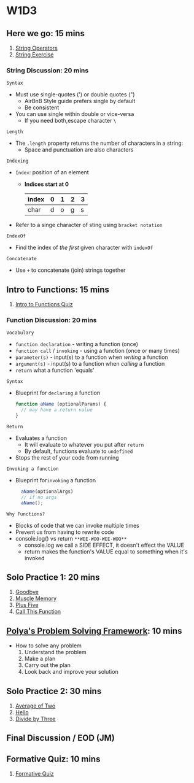 # W1D3

## Here we go: 15 mins

  1. [String Operators]
  2. [String Exercise]

### String Discussion: 20 mins

`Syntax`

- Must use single-quotes (') or double quotes (")
  - AirBnB Style guide prefers single by default
  - Be consistent
- You can use single within double or vice-versa
  - If you need both,escape character `\`

`Length`

- The `.length` property returns the number of characters in a string:
  - Space and punctuation are also characters

`Indexing`

- `Index`: position of an element
  - **Indices start at 0**

      | index | 0 | 1 | 2 | 3 |
      |-------|---|---|---|---|
      | char  | d | o | g | s |

- Refer to a singe character of sting using `bracket notation`

`IndexOf`

- Find the index of _the first_ given character with `indexOf`

`Concatenate`

- Use `+` to concatenate (join) strings together

## Intro to Functions: 15 mins

  1. [Intro to Functions Quiz]

### Function Discussion: 20 mins

`Vocabulary`

- `function declaration` - writing a function (once)
- `function call` / `invoking` - using a function (once or many times)
- `parameter(s)` - input(s) to a function when _writing_ a function
- `argument(s)` - input(s) to a function when  _calling_ a function
- `return` what a function 'equals'

`Syntax`

- Blueprint for `declaring` a function

  ```js
  function aName (optionalParams) {
    // may have a return value
  }
  ```

`Return`

- Evaluates a function
  - It will evaluate to whatever you put after `return`
  - By default, functions evaluate to `undefined`
- Stops the rest of your code from running

`Invoking a function`

- Blueprint for`invoking` a function
  
  ```js
    aName(optionalArgs)
    // if no args
    aName();
  ```

`Why Functions?`

- Blocks of code that we can invoke multiple times
- Prevent us from having to rewrite code
- console.log() vs return `**WEE-WOO-WEE-WOO**`
  - console.log we call a SIDE EFFECT, it doesn't effect the VALUE
  - return makes the function's VALUE equal to something when it's invoked

## Solo Practice 1: 20 mins

  1. [Goodbye]
  2. [Muscle Memory]
  3. [Plus Five]
  4. [Call This Function]

## [Polya's Problem Solving Framework]: 10 mins

- How to solve any problem
  1. Understand the problem
  2. Make a plan
  3. Carry out the plan
  4. Look back and improve your solution

## Solo Practice 2: 30 mins

  1. [Average of Two]
  2. [Hello]
  3. [Divide by Three]

## Final Discussion / EOD (JM)

## Formative Quiz: 10 mins

  1. [Formative Quiz]

[String Operators]: https://open.appacademy.io/learn/s-py---pt-sept-2021-online/week-1---intro-to-javascript/string-operators
[String Exercise]: https://open.appacademy.io/learn/s-py---pt-sept-2021-online/week-1---intro-to-javascript/strings-exercise
[Intro to Functions Quiz]: https://open.appacademy.io/learn/s-py---pt-sept-2021-online/week-1---intro-to-javascript/intro-to-functions-quiz
[Goodbye]: https://open.appacademy.io/learn/s-py---pt-sept-2021-online/week-1---intro-to-javascript/goodbye----
[Muscle Memory]: https://open.appacademy.io/learn/s-py---pt-sept-2021-online/week-1---intro-to-javascript/muscle-memory
[Plus Five]: https://open.appacademy.io/learn/s-py---pt-sept-2021-online/week-1---intro-to-javascript/plus-five
[Call This Function]: https://open.appacademy.io/learn/s-py---pt-sept-2021-online/week-1---intro-to-javascript/call-this-function
[Polya's Problem Solving Framework]: https://open.appacademy.io/learn/student-handbook/code-of-conduct/polya-s-problem-solving-framework
[Average of Two]: https://open.appacademy.io/learn/s-py---pt-sept-2021-online/week-1---intro-to-javascript/average-of-two
[Hello]: https://open.appacademy.io/learn/s-py---pt-sept-2021-online/week-1---intro-to-javascript/hello
[Divide by Three]: https://open.appacademy.io/learn/s-py---pt-sept-2021-online/week-1---intro-to-javascript/divide-by-three
[Formative Quiz]: https://open.appacademy.io/learn/s-py---pt-sept-2021-online/week-1---intro-to-javascript/formative-quiz--repeat----wednesday
